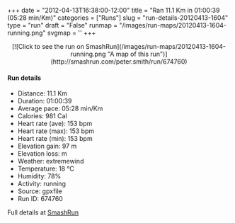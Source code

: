 +++
date = "2012-04-13T16:38:00-12:00"
title = "Ran 11.1 Km in 01:00:39 (05:28 min/Km)"
categories = ["Runs"]
slug = "run-details-20120413-1604"
type = "run"
draft = "False"
runmap = "/images/run-maps/20120413-1604-running.png"
svgmap = '<polyline points="93 14, 91 18, 97 19, 96 22, 99 28, 95 34, 95 36, 99 42, 100 48, 98 55, 97 61, 99 67, 100 70, 97 74, 96 84, 94 89, 93 90, 22 75, 16 70, 6 58, 3 56, 1 52, 0 44, 1 35, 3 34, 21 32, 22 31, 45 34, 52 34, 53 34, 63 29, 79 16, 83 17, 84 14, 85 13, 93 11">'
+++



<!--more-->

<center>
[![Click to see the run on SmashRun](/images/run-maps/20120413-1604-running.png "A map of this run")](http://smashrun.com/peter.smith/run/674760)
</center>

#### Run details

* Distance: 11.1 Km
* Duration: 01:00:39
* Average pace: 05:28 min/Km
* Calories: 981 Cal
* Heart rate (ave): 153 bpm
* Heart rate (max): 153 bpm
* Heart rate (min): 153 bpm
* Elevation gain: 97 m
* Elevation loss:  m
* Weather: extremewind
* Temperature: 18 &deg;C
* Humidity: 78%
* Activity: running
* Source: gpxfile
* Run ID: 674760

Full details at [SmashRun](http://smashrun.com/peter.smith/run/674760)